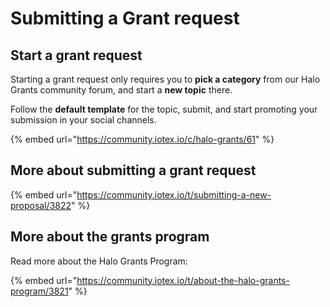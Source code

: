 # Submitting a Grant request

## Start a grant request

Starting a grant request only requires you to **pick a category** from our Halo Grants community forum, and start a **new topic** there.&#x20;

Follow the **default template** for the topic, submit, and start promoting your submission in your social channels.

{% embed url="https://community.iotex.io/c/halo-grants/61" %}

## More about submitting a grant request

{% embed url="https://community.iotex.io/t/submitting-a-new-proposal/3822" %}

## More about the grants program

Read more about the Halo Grants Program:

{% embed url="https://community.iotex.io/t/about-the-halo-grants-program/3821" %}
